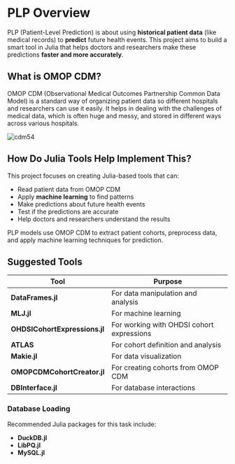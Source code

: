 # PLP Overview

PLP (Patient-Level Prediction) is about using **historical patient data** (like medical records) to **predict** future health events. This project aims to build a smart tool in Julia that helps doctors and researchers make these predictions **faster and more accurately**.

## What is OMOP CDM?

OMOP CDM (Observational Medical Outcomes Partnership Common Data Model) is a standard way of organizing patient data so different hospitals and researchers can use it easily. It helps in dealing with the challenges of medical data, which is often huge and messy, and stored in different ways across various hospitals.

![cdm54](https://github.com/user-attachments/assets/f6954bb1-7727-4d2b-bcd2-0f1919acd8de)

## How Do Julia Tools Help Implement This?

This project focuses on creating Julia-based tools that can:

- Read patient data from OMOP CDM
- Apply **machine learning** to find patterns
- Make predictions about future health events
- Test if the predictions are accurate
- Help doctors and researchers understand the results

PLP models use OMOP CDM to extract patient cohorts, preprocess data, and apply machine learning techniques for prediction.

## Suggested Tools


| Tool                        | Purpose                                      |
|-----------------------------|----------------------------------------------|
| **DataFrames.jl**           | For data manipulation and analysis           |
| **MLJ.jl**                  | For machine learning                         |
| **OHDSICohortExpressions.jl** | For working with OHDSI cohort expressions    |
| **ATLAS**                   | For cohort definition and analysis           |
| **Makie.jl**                | For data visualization                       |
| **OMOPCDMCohortCreator.jl** | For creating cohorts from OMOP CDM           |
| **DBInterface.jl**          | For database interactions                    |

### Database Loading

Recommended Julia packages for this task include:

- **DuckDB.jl**
- **LibPQ.jl**
- **MySQL.jl**